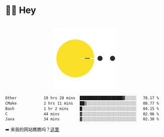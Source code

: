 
# 👋🏻 Hey
<div align="center">
	<br>
	<img src="https://raw.githubusercontent.com/Aniket965/Aniket965/master/pacman.svg?sanitize=true" width="200" height="200">
	<br>
</div>

<!--START_SECTION:waka-->

```txt
Other            19 hrs 28 mins  ███████████████████▓░░░░░   78.17 %
CMake            2 hrs 11 mins   ██▒░░░░░░░░░░░░░░░░░░░░░░   08.77 %
Bash             1 hr 2 mins     █░░░░░░░░░░░░░░░░░░░░░░░░   04.15 %
C                44 mins         ▓░░░░░░░░░░░░░░░░░░░░░░░░   02.96 %
Java             34 mins         ▓░░░░░░░░░░░░░░░░░░░░░░░░   02.30 %
```

<!--END_SECTION:waka-->

 ➡️  来我的网站瞧瞧吗？[这里](https://www.shaolongfei.com)
